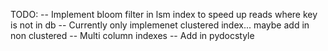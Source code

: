 TODO:
-- Implement bloom filter in lsm index to speed up reads where key is not in db
-- Currently only implemenet clustered index... maybe add in non clustered
-- Multi column indexes
-- Add in pydocstyle